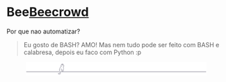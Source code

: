 # Bee[Beecrowd](https://judge.beecrowd.com/)

Por que nao automatizar?

> Eu gosto de BASH? AMO! Mas nem tudo pode ser feito com BASH e calabresa, depois eu faco com Python :p
<div align="center">
  <!-- <img src="./llama-banner.gif" title="Banner" alt="A minecraft llama jumping" width="80"> -->
  <img src="./cat.svg" title="Banner" alt="A cat balancing on a straight rope" width="82%">
<div>
